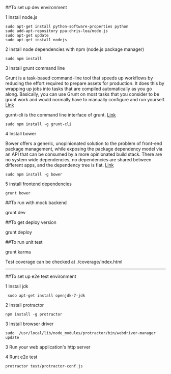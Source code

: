 ##To set up dev environment

  1 Install node.js

    sudo apt-get install python-software-properties python
    sudo add-apt-repository ppa:chris-lea/node.js
    sudo apt-get update
    sudo apt-get install nodejs

  2 Install node dependencies with npm (node.js package manager)

    sudo npm install

  3 Install grunt command line

  Grunt is a task-based command-line tool that speeds up workflows by reducing the effort required to prepare assets for production. It does this by wrapping up jobs into tasks that are compiled automatically as you go along. Basically, you can use Grunt on most tasks that you consider to be grunt work and would normally have to manually configure and run yourself. [Link](http://gruntjs.com/)

  gurnt-cli is the command line interface of grunt. [Link](https://github.com/gruntjs/grunt-cli)

    sudo npm install -g grunt-cli

  4 Install bower

  Bower offers a generic, unopinionated solution to the problem of front-end package management, while exposing the package dependency model via an API that can be consumed by a more opinionated build stack. There are no system wide dependencies, no dependencies are shared between different apps, and the dependency tree is flat. [Link](https://github.com/bower/bower)

    sudo npm install -g bower

  5 install frontend dependencies

    grunt bower

##To run with mock backend

  grunt dev

##To get deploy version

  grunt deploy


##To run unit test

  grunt karma

Test coverage can be checked at ./coverage/index.html

---

##To set up e2e test environment

  1 Install jdk

     sudo apt-get install openjdk-7-jdk

  2 Install protractor

    npm install -g protractor

  3 Install browser driver

    sudo  /usr/local/lib/node_modules/protractor/bin/webdriver-manager update

  3 Run your web application's http server

  4 Runt e2e test

    protractor test/protractor-conf.js



